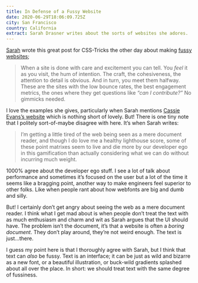 ```yaml
---
title: In Defense of a Fussy Website
date: 2020-06-29T18:06:09.725Z
city: San Francisco
country: California
extract: Sarah Drasner writes about the sorts of websites she adores.
---
```

[Sarah](https://sarahdrasnerdesign.com/) wrote this great post for CSS-Tricks the other day about making [fussy websites](https://css-tricks.com/in-defense-of-a-fussy-website/);

> When a site is done with care and excitement you can tell. You _feel_ it as you visit, the hum of intention. The craft, the cohesiveness, the attention to detail is obvious. And in turn, you meet them halfway. These are the sites with the low bounce rates, the best engagement metrics, the ones where they get questions like _“can I contribute?”_ No gimmicks needed.

I love the examples she gives, particularly when Sarah mentions [Cassie Evans’s website](https://www.cassie.codes/) which is nothing short of lovely. But! There is one tiny note that I politely sort-of-maybe disagree with here. It’s when Sarah writes:

> I’m getting a little tired of the web being seen as a mere document reader, and though I do love me a healthy lighthouse score, some of these point matrixes seem to live and die more by our developer ego in this gamification than actually considering what we can do without incurring much weight. 

1000% agree about the developer ego stuff. I see a lot of talk about performance and sometimes it’s focused on the user but a lot of the time it seems like a bragging point, another way to make engineers feel superior to other folks. Like when people rant about how webfonts are big and dumb and silly. 

But! I certainly don’t get angry about seeing the web as a mere document reader. I think what I get mad about is when people don’t treat the text with as much enthusiasm and charm and wit as Sarah argues that the UI should have. The problem isn’t the document, it’s that a website is often a _boring document_. They don’t play around, they’re not weird enough. The text is just...there.

I guess my point here is that I thoroughly agree with Sarah, but I think that text can _also_ be fussy. Text is an interface; it can be just as wild and bizarre as a new font, or a beautiful illustration, or buck-wild gradients splashed about all over the place. In short: we should treat text with the same degree of fussiness.